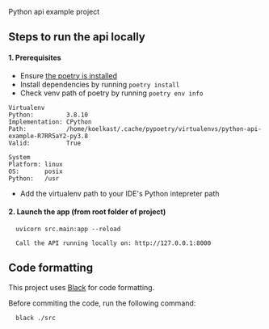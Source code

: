 Python api example project

## Steps to run the api locally
#### 1. Prerequisites 
- Ensure [the poetry is installed](https://python-poetry.org/docs/#installation)
- Install dependencies by running `poetry install`
- Check venv path of poetry by running `poetry env info` 
```
Virtualenv
Python:         3.8.10
Implementation: CPython
Path:           /home/koelkast/.cache/pypoetry/virtualenvs/python-api-example-R7RR5aY2-py3.8
Valid:          True

System
Platform: linux
OS:       posix
Python:   /usr
```
- Add the virtualenv path to your IDE's Python intepreter path 

#### 2. Launch the app (from root folder of project)
```
  uvicorn src.main:app --reload
```
```
  Call the API running locally on: http://127.0.0.1:8000
```

## Code formatting
This project uses [Black](https://black.readthedocs.io) for code formatting. 

Before commiting the code, run the following command:

```
  black ./src
```

